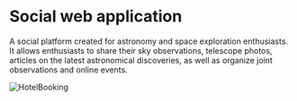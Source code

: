 # Social web application

A social platform created for astronomy and space exploration enthusiasts. It allows enthusiasts to share their sky observations, telescope photos, articles on the latest astronomical discoveries, as well as organize joint observations and online events.

![HotelBooking](https://github.com/LadyAmely/SocialWebApp/blob/master/HotelBooking-home.png)
